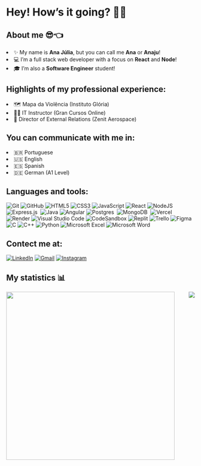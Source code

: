 # Hey! How’s it going? 👋😁

## About me 😎👈
<li>✨ My name is <strong>Ana Júlia</strong>, but you can call me <strong>Ana</strong> or <strong>Anaju</strong>! 
<li>💻 I’m a full stack web developer with a focus on <strong>React</strong> and <strong>Node</strong>!
<li>🎓 I’m also a <strong>Software Engineer</strong> student!

## Highlights of my professional experience:

<li>🗺️ Mapa da Violência (Instituto Glória)
<li>👩‍🏫 IT Instructor (Gran Cursos Online) 
<li>🚀 Director of External Relations (Zenit Aerospace)

## You can communicate with me in:
<li>🇧🇷 Portuguese 
<li>🇺🇸 English 
<li>🇪🇸 Spanish 
<li>🇩🇪 German (A1 Level)

## Languages and tools:

![Git](https://img.shields.io/static/v1?style=for-the-badge&message=Git&color=F05032&logo=Git&logoColor=FFFFFF&label=)
![GitHub](https://img.shields.io/static/v1?style=for-the-badge&message=GitHub&color=181717&logo=GitHub&logoColor=FFFFFF&label=)
![HTML5](https://img.shields.io/static/v1?style=for-the-badge&message=HTML5&color=E34F26&logo=HTML5&logoColor=FFFFFF&label=)
![CSS3](https://img.shields.io/static/v1?style=for-the-badge&message=CSS3&color=1572B6&logo=CSS3&logoColor=FFFFFF&label=)
![JavaScript](https://img.shields.io/static/v1?style=for-the-badge&message=JavaScript&color=222222&logo=JavaScript&logoColor=F7DF1E&label=)
![React](https://img.shields.io/static/v1?style=for-the-badge&message=React&color=222222&logo=React&logoColor=61DAFB&label=)
![NodeJS](https://img.shields.io/badge/node.js-6DA55F?style=for-the-badge&logo=node.js&logoColor=white)&nbsp;
![Express.js](https://img.shields.io/badge/express.js-%23404d59.svg?style=for-the-badge&logo=express&logoColor=%2361DAFB)&nbsp;
![Java](https://img.shields.io/badge/Java-ED8B00?style=for-the-badge&logo=openjdk&logoColor=white)
![Angular](https://img.shields.io/badge/Angular-DD0031?style=for-the-badge&logo=angular&logoColor=white)
![Postgres](https://img.shields.io/badge/postgres-%23316192.svg?style=for-the-badge&logo=postgresql&logoColor=white)&nbsp;
![MongoDB](https://img.shields.io/badge/MongoDB-%234ea94b.svg?style=for-the-badge&logo=mongodb&logoColor=white)&nbsp;
![Vercel](https://img.shields.io/badge/vercel-%23000000.svg?style=for-the-badge&logo=vercel&logoColor=white)&nbsp;
![Render](https://img.shields.io/badge/Render-%46E3B7.svg?style=for-the-badge&logo=render&logoColor=white)
![Visual Studio Code](https://img.shields.io/static/v1?style=for-the-badge&message=Visual+Studio+Code&color=007ACC&logo=Visual+Studio+Code&logoColor=FFFFFF&label=)
![CodeSandbox](https://img.shields.io/badge/Codesandbox-040404?style=for-the-badge&logo=codesandbox&logoColor=DBDBDB)
![Replit](https://img.shields.io/badge/Replit-DD1200?style=for-the-badge&logo=Replit&logoColor=white)
![Trello](https://img.shields.io/static/v1?style=for-the-badge&message=Trello&color=0052CC&logo=Trello&logoColor=FFFFFF&label=)
![Figma](https://img.shields.io/badge/figma-%23F24E1E.svg?style=for-the-badge&logo=figma&logoColor=white)
![C](https://img.shields.io/badge/c-%2300599C.svg?style=for-the-badge&logo=c&logoColor=white)
![C++](https://img.shields.io/badge/C%2B%2B-00599C?style=for-the-badge&logo=c%2B%2B&logoColor=white)
![Python](https://img.shields.io/badge/Python-14354C?style=for-the-badge&logo=python&logoColor=white)
![Microsoft Excel](https://img.shields.io/badge/Microsoft_Excel-217346?style=for-the-badge&logo=microsoft-excel&logoColor=white)
![Microsoft Word](https://img.shields.io/badge/Microsoft_Word-2B579A?style=for-the-badge&logo=microsoft-word&logoColor=white)

## Contect me at:
[![LinkedIn](https://img.shields.io/static/v1?style=for-the-badge&message=LinkedIn&color=0A66C2&logo=LinkedIn&logoColor=FFFFFF&label=)][linkedin]
[![Gmail](https://img.shields.io/static/v1?style=for-the-badge&message=Gmail&color=EA4335&logo=Gmail&logoColor=FFFFFF&label=)][gmail]
[![Instagram](https://img.shields.io/badge/Instagram-E4405F?style=for-the-badge&logo=instagram&logoColor=white)][instagram]
  
[linkedin]: https://www.linkedin.com/in/ana-j%C3%BAlia-batista-de-souza-a506a91b2
[gmail]: mailto:anaju.batsouza@gmail.com
[instagram]: https://www.instagram.com/dev.anajbsouza/

  
## My statistics 📊
<img align="left" width="450" src="https://github-readme-stats.vercel.app/api?username=anajbsouza&show_icons=true&count_private=true&hide=stars,issues" />
<img align="right" src="https://github-readme-stats.vercel.app/api/top-langs/?username=anajbsouza&layout=compact" />

